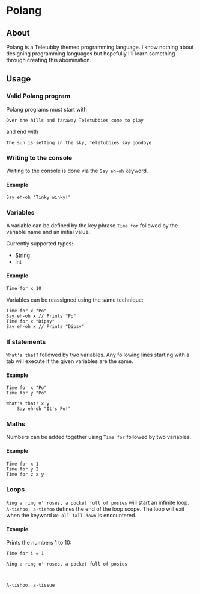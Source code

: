 # Polang

## About
Polang is a Teletubby themed programming language. I know nothing about designing programming languages but hopefully I'll learn something through creating this abomination.


## Usage

### Valid Polang program

Polang programs must start with

```
Over the hills and faraway Teletubbies come to play
```
and end with
```
The sun is setting in the sky, Teletubbies say goodbye
```

### Writing to the console

Writing to the console is done via the `Say eh-oh` keyword.

#### Example

```
Say eh-oh "Tinky winky!"
```

### Variables

A variable can be defined by the key phrase `Time for` followed by the variable name and an initial value. 

Currently supported types:
- String
- Int

#### Example

```
Time for x 10
```

Variables can be reassigned using the same technique:

```
Time for x "Po"
Say eh-oh x // Prints "Po"
Time for x "Dipsy"
Say eh-oh x // Prints "Dipsy"
```

### If statements

`What's that?` followed by two variables. Any following lines starting with a tab will execute if the given variables are the same.

#### Example

```
Time for x "Po"
Time for y "Po"

What's that? x y
    Say eh-oh "It's Po!"
```

### Maths

Numbers can be added together using `Time for` followed by two variables.

#### Example

```
Time for x 1
Time for y 2
Time for z x y
```

### Loops

`Ring a ring o' roses, a pocket full of posies` will start an infinite loop. `A-tishoo, a-tishoo` defines the end of the loop scope. The loop will exit when the keyword `We all fall down` is encountered.

#### Example

Prints the numbers 1 to 10:

```
Time for i = 1

Ring a ring o' roses, a pocket full of posies



A-tishoo, a-tissue
```

